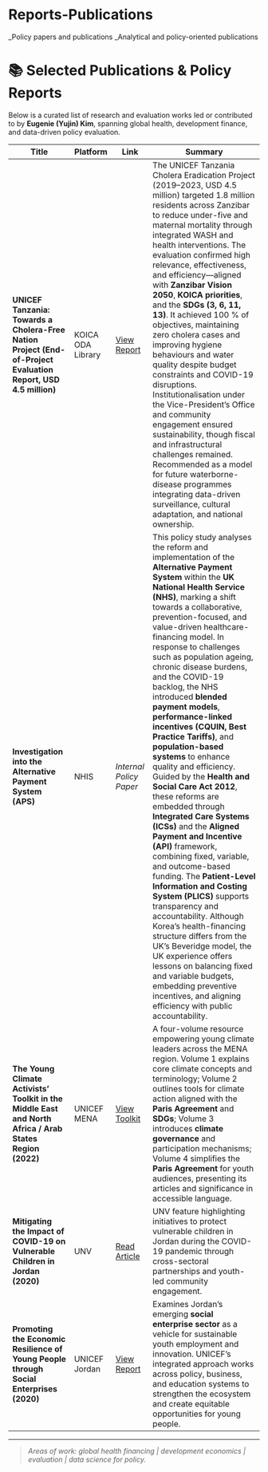 # Reports-Publications
_Policy papers and publications 
_Analytical and policy-oriented publications 

# 📚 Selected Publications & Policy Reports

Below is a curated list of research and evaluation works led or contributed to by **Eugenie (Yujin) Kim**, spanning global health, development finance, and data-driven policy evaluation.

| **Title** | **Platform** | **Link** | **Summary** |
|------------|--------------|-----------|--------------|
| **UNICEF Tanzania: Towards a Cholera-Free Nation Project (End-of-Project Evaluation Report, USD 4.5 million)** | KOICA ODA Library | [View Report](https://tmslib.koica.go.kr/search/detail/CATKCA000000046001) | The UNICEF Tanzania Cholera Eradication Project (2019–2023, USD 4.5 million) targeted 1.8 million residents across Zanzibar to reduce under-five and maternal mortality through integrated WASH and health interventions. The evaluation confirmed high relevance, effectiveness, and efficiency—aligned with **Zanzibar Vision 2050**, **KOICA priorities**, and the **SDGs (3, 6, 11, 13)**. It achieved 100 % of objectives, maintaining zero cholera cases and improving hygiene behaviours and water quality despite budget constraints and COVID-19 disruptions. Institutionalisation under the Vice-President’s Office and community engagement ensured sustainability, though fiscal and infrastructural challenges remained. Recommended as a model for future waterborne-disease programmes integrating data-driven surveillance, cultural adaptation, and national ownership. |
| **Investigation into the Alternative Payment System (APS)** | NHIS | *Internal Policy Paper* | This policy study analyses the reform and implementation of the **Alternative Payment System** within the **UK National Health Service (NHS)**, marking a shift towards a collaborative, prevention-focused, and value-driven healthcare-financing model. In response to challenges such as population ageing, chronic disease burdens, and the COVID-19 backlog, the NHS introduced **blended payment models**, **performance-linked incentives (CQUIN, Best Practice Tariffs)**, and **population-based systems** to enhance quality and efficiency. Guided by the **Health and Social Care Act 2012**, these reforms are embedded through **Integrated Care Systems (ICSs)** and the **Aligned Payment and Incentive (API)** framework, combining fixed, variable, and outcome-based funding. The **Patient-Level Information and Costing System (PLICS)** supports transparency and accountability. Although Korea’s health-financing structure differs from the UK’s Beveridge model, the UK experience offers lessons on balancing fixed and variable budgets, embedding preventive incentives, and aligning efficiency with public accountability. |
| **The Young Climate Activists’ Toolkit in the Middle East and North Africa / Arab States Region (2022)** | UNICEF MENA | [View Toolkit](https://www.unicef.org/mena/reports/young-climate-activists-toolkit) | A four-volume resource empowering young climate leaders across the MENA region. Volume 1 explains core climate concepts and terminology; Volume 2 outlines tools for climate action aligned with the **Paris Agreement** and **SDGs**; Volume 3 introduces **climate governance** and participation mechanisms; Volume 4 simplifies the **Paris Agreement** for youth audiences, presenting its articles and significance in accessible language. |
| **Mitigating the Impact of COVID-19 on Vulnerable Children in Jordan (2020)** | UNV | [Read Article](https://www.unv.org/Success-stories/mitigating-impact-covid-19-vulnerable-children-jordan) | UNV feature highlighting initiatives to protect vulnerable children in Jordan during the COVID-19 pandemic through cross-sectoral partnerships and youth-led community engagement. |
| **Promoting the Economic Resilience of Young People through Social Enterprises (2020)** | UNICEF Jordan | [View Report](https://www.unicef.org/jordan/reports/solidifying-learning-earning-pathway-young-people-through-social-enterprises) | Examines Jordan’s emerging **social enterprise sector** as a vehicle for sustainable youth employment and innovation. UNICEF’s integrated approach works across policy, business, and education systems to strengthen the ecosystem and create equitable opportunities for young people. |

---

>  
> *Areas of work: global health financing | development economics | evaluation | data science for policy.*

